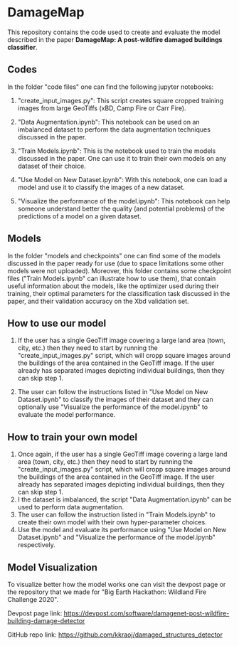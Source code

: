 # DamageMap

This repository contains the code used to create and evaluate the model described in the paper **DamageMap: A post-wildfire damaged buildings classifier**.


## Codes
In the folder "code files" one can find the following jupyter notebooks:

1. "create_input_images.py": This script  creates square cropped training images from large GeoTiffs (xBD, Camp Fire or Carr Fire). 

1. "Data Augmentation.ipynb": This notebook can be used on an imbalanced dataset to perform the data augmentation techniques discussed in the paper.

1. "Train Models.ipynb": This is the notebook used to train the models discussed in the paper. One can use it to train their own models on any dataset of their choice.

1. "Use Model on New Dataset.ipynb": With this notebook, one can load a model and use it to classify the images of a new dataset.

1. "Visualize the performance of the model.ipynb": This notebook can help someone understand better the quality (and potential problems) of the predictions of a model on a given dataset.

## Models
In the folder "models and checkpoints" one can find some of the models discussed in the paper ready for use (due to space limitations some other models were not uploaded). Moreover, this folder contains some checkpoint files ("Train Models.ipynb" can illustrate how to use them), that contain useful information about the models, like the optimizer used during their training, their optimal parameters for the classification task discussed in the paper, and their validation accuracy on the Xbd validation set.

## How to use our model
1. If the user has a single GeoTiff image covering a large land area (town, city, etc.) then they need to start by running the "create_input_images.py" script, which will cropp square images around the buildings of the area contained in the GeoTiff image. If the user already has separated images depicting individual buildings, then they can skip step 1.

2. The user can follow the instructions listed in "Use Model on New Dataset.ipynb" to classify the images of their dataset and they can optionally use "Visualize the performance of the model.ipynb" to evaluate the model performance.

## How to train your own model
1. Once again, if the user has a single GeoTiff image covering a large land area (town, city, etc.) then they need to start by running the "create_input_images.py" script, which will cropp square images around the buildings of the area contained in the GeoTiff image. If the user already has separated images depicting individual buildings, then they can skip step 1.
2. I the dataset is imbalanced, the script "Data Augmentation.ipynb" can be used to perform data augmentation.
3. The user can follow the instruction listed in "Train Models.ipynb" to create their own model with their own hyper-parameter choices.
4. Use the model and evaluate its performance using "Use Model on New Dataset.ipynb" and "Visualize the performance of the model.ipynb" respectively.

## Model Visualization

To visualize better how the model works one can visit the devpost page or the repository that we made for "Big Earth Hackathon: Wildland Fire Challenge 2020".

Devpost page link: https://devpost.com/software/damagenet-post-wildfire-building-damage-detector

GitHub repo link: https://github.com/kkraoj/damaged_structures_detector
